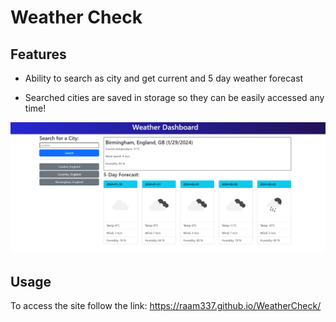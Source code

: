 # Weather Check

## Features
 - Ability to search as city and get current and 5 day weather forecast

- Searched cities are saved in storage so they can be easily accessed any time!

![Alt text](image.png)

## Usage 

To access the site follow the link: https://raam337.github.io/WeatherCheck/
